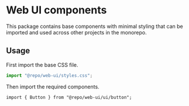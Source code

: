 # Web UI components

This package contains base components with minimal styling that can be imported and used across other projects in the monorepo.

## Usage

First import the base CSS file.

```typescript
import "@repo/web-ui/styles.css";
```

Then import the required components.

```tsx
import { Button } from "@repo/web-ui/ui/button";
```
